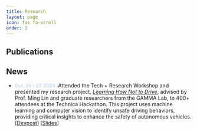 ```yaml
---
title: Research
layout: page
icon: fas fa-scroll
order: 1
---
```

## Publications


## News

- <span style="font-size: 0.9em;color: #C2D9F6;">**Oct. 25 - 27, 2024**:</span> Attended the Tech + Research Workshop and presented my research project, [*Learning How Not to Drive*](https://inclusion.cs.umd.edu/events/techresearch), advised by Prof. Ming Lin and graduate researchers from the GAMMA Lab, to 400+ attendees at the Technica Hackathon. This project uses machine learning and computer vision to identify unsafe driving behaviors, providing critical insights to enhance the safety of autonomous vehicles.
[[Devpost](https://devpost.com/software/navigating-the-future-predicting-human-behavior-for-avs)] [[Slides](https://docs.google.com/presentation/d/1tbln9eCF0y2cKs9xJYo384RgyCAekG5BIPbl8e8tWFA/edit?usp=sharing)]





